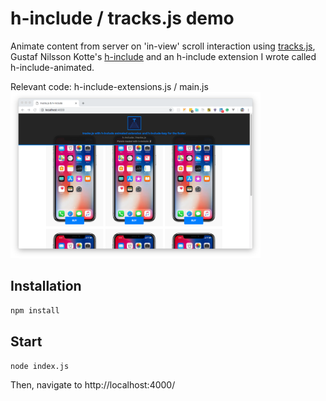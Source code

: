 # h-include / tracks.js demo

Animate content from server on 'in-view' scroll interaction using  [tracks.js](https://github.com/nicolasdelfino/tracks),<br />
Gustaf Nilsson Kotte's [h-include](https://github.com/gustafnk/h-include) and an h-include extension I wrote called h-include-animated.

Relevant code: h-include-extensions.js / main.js
<img src="screenshot.png" width="400" />

## Installation

`npm install`

## Start

`node index.js`

Then, navigate to http://localhost:4000/
